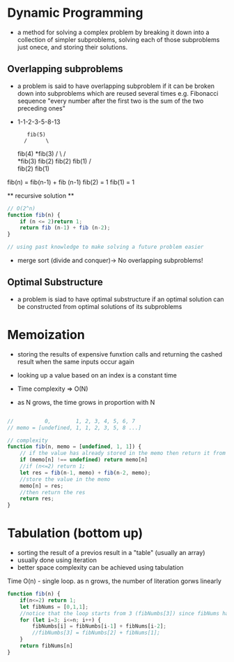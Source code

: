 # Dynamic Programming
- a method for solving a complex problem by breaking it down into a collection of simpler subproblems, solving each of those subproblems just onece, and storing their solutions. 

## Overlapping subproblems 
- a problem is said to have overlapping subproblem if it can be broken down into subproblems which are reused several times 
e.g. Fibonacci sequence 
"every number after the first two is the sum of the two preceding ones"
- 1-1-2-3-5-8-13

         fib(5)
        /      \
    fib(4)     *fib(3)
    /    \      /    \
*fib(3) fib(2) fib(2) fib(1)
  /   \
fib(2) fib(1)

fib(n) = fib(n-1) + fib (n-1)
fib(2) = 1
fib(1) = 1

** recursive solution ** 

````JavaScript
// O(2^n)
function fib(n) {
    if (n <= 2)return 1;
    return fib (n-1) + fib (n-2); 
}

// using past knowledge to make solving a future problem easier 

````

- merge sort (divide and conquer)-> No overlapping subproblems! 

## Optimal Substructure 
- a problem is siad to have optimal substructure if an optimal solution can be constructed from optimal solutions of its subproblems

# Memoization 
- storing the results of expensive funxtion calls and returning the cashed result when the same inputs occur again 
- looking up a value based on an index is a constant time 

- Time complexity => O(N)
- as N grows, the time grows in proportion with N 

````JavaScript

//          0,        1, 2, 3, 4, 5, 6, 7
// memo = [undefined, 1, 1, 2, 3, 5, 8 ...]

// complexity
function fib(n, memo = [undefined, 1, 1]) {
    // if the value has already stored in the memo then return it from the memo 
    if (memo[n] !== undefined) return memo[n]
    //if (n<=2) return 1;
    let res = fib(n-1, memo) + fib(n-2, memo);
    //store the value in the memo 
    memo[n] = res;
    //then return the res
    return res; 
}

````

# Tabulation (bottom up)
- sorting the result of a previos result in a "table" (usually an array)
- usually done using iteration 
- better space complexity can be achieved using tabulation 

Time O(n) - single loop. as n grows, the number of literation gorws linearly 
````JavaScript 
function fib(n) {
    if(n<=2) return 1;
    let fibNums = [0,1,1];
    //notice that the loop starts from 3 (fibNumbs[3]) since fibNums has fib[1] and fib[2] saved already
    for (let i=3; i<=n; i++) {
        fibNumbs[i] = fibNumbs[i-1] + fibNums[i-2];
        //fibNumbs[3] = fibNumbs[2] + fibNums[1];
    }
    return fibNums[n]
}

````



